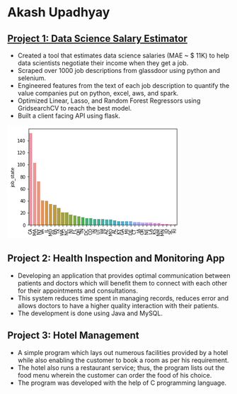 # Akash Upadhyay

## [Project 1: Data Science Salary Estimator](https://github.com/Akash-U/ds_salary_proj) 
* Created a tool that estimates data science salaries (MAE ~ $ 11K) to help data scientists negotiate their income when they get a job.
* Scraped over 1000 job descriptions from glassdoor using python and selenium.
* Engineered features from the text of each job description to quantify the value companies put on python, excel, aws, and spark.
* Optimized Linear, Lasso, and Random Forest Regressors using GridsearchCV to reach the best model.
* Built a client facing API using flask.

![](/images/positions_by_state.png)

## Project 2: Health Inspection and Monitoring App
* Developing an application that provides optimal communication between patients and doctors which will benefit them to connect with each other for their appointments and consultations.
* This system reduces time spent in managing records, reduces error and allows doctors to have a higher quality interaction with their patients.
* The development is done using Java and MySQL.

## Project 3: Hotel Management
* A simple program which lays out numerous facilities provided by a hotel while also enabling the customer to book a room as per his requirement.
* The hotel also runs a restaurant service; thus, the program lists out the food menu wherein the customer can order the food of his choice.
* The program was developed with the help of C programming language.
